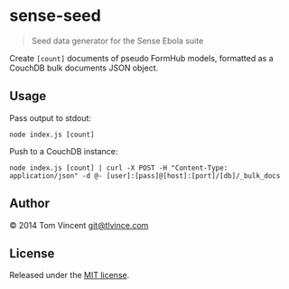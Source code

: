 # sense-seed

> Seed data generator for the Sense Ebola suite

Create `[count]` documents of pseudo FormHub models, formatted as a CouchDB bulk
documents JSON object.

## Usage

Pass output to stdout:

```shell
node index.js [count]
```

Push to a CouchDB instance:

```shell
node index.js [count] | curl -X POST -H "Content-Type: application/json" -d @- [user]:[pass]@[host]:[port]/[db]/_bulk_docs
```

## Author

© 2014 Tom Vincent <git@tlvince.com>

## License

Released under the [MIT license](http://tlvince.mit-license.org).
